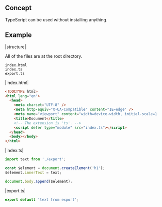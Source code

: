 ## Concept

TypeScript can be used without installing anything.

## Example

|structure|

All of the files are at the root directory.

```
index.html
index.ts
export.ts
```

|index.html|

```html
<!DOCTYPE html>
<html lang="en">
  <head>
    <meta charset="UTF-8" />
    <meta http-equiv="X-UA-Compatible" content="IE=edge" />
    <meta name="viewport" content="width=device-width, initial-scale=1.0" />
    <title>Document</title>
    <!-- The extension is 'ts'. -->
    <script defer type="module" src="index.ts"></script>
  </head>
  <body></body>
</html>
```

|index.ts|

```ts
import text from './export';

const $element = document.createElement('h1');
$element.innerText = text;

document.body.append($element);
```

|export.ts|

```ts
export default 'text from export';
```
